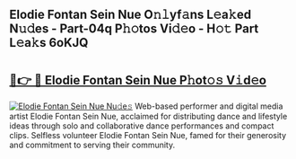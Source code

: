 ## Elodie Fontan Sein Nue O𝚗𝚕yf𝚊ns L𝚎a𝚔ed N𝚞𝚍es - Part-04q P𝚑𝚘tos Vi𝚍𝚎o - H𝚘𝚝 Part L𝚎a𝚔s 6oKJQ

# <h2><a href="http://kfaqus.oniu.top/?m=Elodie+Fontan+Sein+Nue">🔗👉 🔴 Elodie Fontan Sein Nue P𝚑ot𝚘𝚜 V𝚒d𝚎o</a></h2>

[![Elodie Fontan Sein Nue Nu𝚍e𝚜](https://i.imgur.com/0qMVB7G.gif)](http://kfaqus.oniu.top/?m=Elodie+Fontan+Sein+Nue)
Web-based performer and digital media artist Elodie Fontan Sein Nue, acclaimed for distributing dance and lifestyle ideas through solo and collaborative dance performances and compact clips. Selfless volunteer Elodie Fontan Sein Nue, famed for their generosity and commitment to serving their community.  
